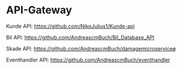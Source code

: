 # API-Gateway

Kunde API:
https://github.com/NikoJulius1/Kunde-api

Bil API:
https://github.com/AndreascmBuch/Bil_Database_API

Skade API:
https://github.com/AndreascmBuch/damagemicroserviceø

Eventhandler API:
https://github.com/AndreascmBuch/eventhandler

